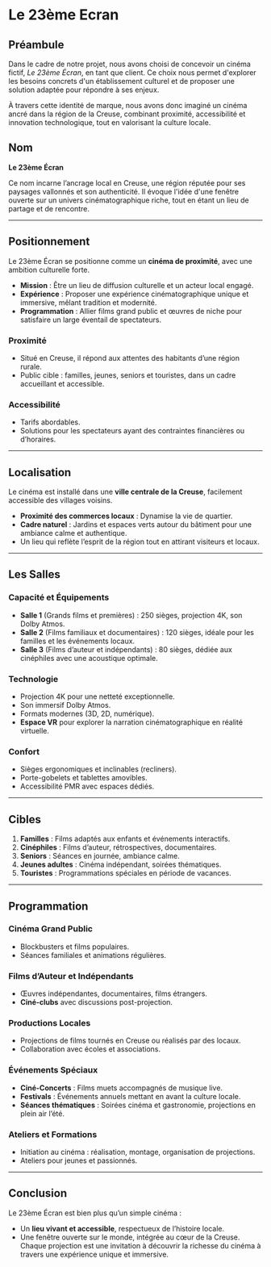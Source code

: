 # Le 23ème Ecran

## Préambule

Dans le cadre de notre projet, nous avons choisi de concevoir un cinéma fictif, *Le 23ème Écran*, en tant que client. Ce choix nous permet d'explorer les besoins concrets d'un établissement culturel et de proposer une solution adaptée pour répondre à ses enjeux.

À travers cette identité de marque, nous avons donc imaginé un cinéma ancré dans la région de la Creuse, combinant proximité, accessibilité et innovation technologique, tout en valorisant la culture locale.

## Nom 

**Le 23ème Écran** 
 
Ce nom incarne l’ancrage local en Creuse, une région réputée pour ses paysages vallonnés et son authenticité. Il évoque l'idée d'une fenêtre ouverte sur un univers cinématographique riche, tout en étant un lieu de partage et de rencontre.

---

## Positionnement  
Le 23ème Écran se positionne comme un **cinéma de proximité**, avec une ambition culturelle forte.  
- **Mission** : Être un lieu de diffusion culturelle et un acteur local engagé.  
- **Expérience** : Proposer une expérience cinématographique unique et immersive, mêlant tradition et modernité.  
- **Programmation** : Allier films grand public et œuvres de niche pour satisfaire un large éventail de spectateurs.

### Proximité  
- Situé en Creuse, il répond aux attentes des habitants d’une région rurale.  
- Public cible : familles, jeunes, seniors et touristes, dans un cadre accueillant et accessible.  

### Accessibilité  
- Tarifs abordables.  
- Solutions pour les spectateurs ayant des contraintes financières ou d’horaires.

---

## Localisation  
Le cinéma est installé dans une **ville centrale de la Creuse**, facilement accessible des villages voisins.  
- **Proximité des commerces locaux** : Dynamise la vie de quartier.  
- **Cadre naturel** : Jardins et espaces verts autour du bâtiment pour une ambiance calme et authentique.  
- Un lieu qui reflète l’esprit de la région tout en attirant visiteurs et locaux.

---

## Les Salles  

### Capacité et Équipements  
- **Salle 1** (Grands films et premières) : 250 sièges, projection 4K, son Dolby Atmos.  
- **Salle 2** (Films familiaux et documentaires) : 120 sièges, idéale pour les familles et les événements locaux.  
- **Salle 3** (Films d’auteur et indépendants) : 80 sièges, dédiée aux cinéphiles avec une acoustique optimale.  

### Technologie  
- Projection 4K pour une netteté exceptionnelle.  
- Son immersif Dolby Atmos.  
- Formats modernes (3D, 2D, numérique).  
- **Espace VR** pour explorer la narration cinématographique en réalité virtuelle.  

### Confort  
- Sièges ergonomiques et inclinables (recliners).  
- Porte-gobelets et tablettes amovibles.  
- Accessibilité PMR avec espaces dédiés.  

---

## Cibles  

1. **Familles** : Films adaptés aux enfants et événements interactifs.  
2. **Cinéphiles** : Films d’auteur, rétrospectives, documentaires.  
3. **Seniors** : Séances en journée, ambiance calme.  
4. **Jeunes adultes** : Cinéma indépendant, soirées thématiques.  
5. **Touristes** : Programmations spéciales en période de vacances.

---

## Programmation  

### Cinéma Grand Public  
- Blockbusters et films populaires.  
- Séances familiales et animations régulières.

### Films d’Auteur et Indépendants  
- Œuvres indépendantes, documentaires, films étrangers.  
- **Ciné-clubs** avec discussions post-projection.

### Productions Locales  
- Projections de films tournés en Creuse ou réalisés par des locaux.  
- Collaboration avec écoles et associations.

### Événements Spéciaux  
- **Ciné-Concerts** : Films muets accompagnés de musique live.  
- **Festivals** : Événements annuels mettant en avant la culture locale.  
- **Séances thématiques** : Soirées cinéma et gastronomie, projections en plein air l’été.

### Ateliers et Formations  
- Initiation au cinéma : réalisation, montage, organisation de projections.  
- Ateliers pour jeunes et passionnés.

---

## Conclusion  
Le 23ème Écran est bien plus qu’un simple cinéma :  
- Un **lieu vivant et accessible**, respectueux de l’histoire locale.  
- Une fenêtre ouverte sur le monde, intégrée au cœur de la Creuse.  
Chaque projection est une invitation à découvrir la richesse du cinéma à travers une expérience unique et immersive.

